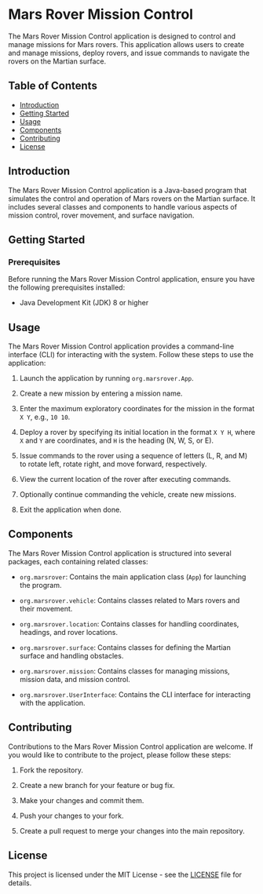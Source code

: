 # Mars Rover Mission Control

The Mars Rover Mission Control application is designed to control and manage missions for Mars rovers. This application
allows users to create and manage missions, deploy rovers, and issue commands to navigate the rovers on the Martian
surface.

## Table of Contents

- [Introduction](#introduction)
- [Getting Started](#getting-started)
- [Usage](#usage)
- [Components](#components)
- [Contributing](#contributing)
- [License](#license)

## Introduction

The Mars Rover Mission Control application is a Java-based program that simulates the control and operation of Mars
rovers on the Martian surface. It includes several classes and components to handle various aspects of mission control,
rover movement, and surface navigation.

## Getting Started

### Prerequisites

Before running the Mars Rover Mission Control application, ensure you have the following prerequisites installed:

- Java Development Kit (JDK) 8 or higher

## Usage

The Mars Rover Mission Control application provides a command-line interface (CLI) for interacting with the system.
Follow these steps to use the application:

1. Launch the application by running `org.marsrover.App`.

2. Create a new mission by entering a mission name.

3. Enter the maximum exploratory coordinates for the mission in the format `X Y`, e.g., `10 10`.

4. Deploy a rover by specifying its initial location in the format `X Y H`, where `X` and `Y` are coordinates, and `H`
   is the heading (N, W, S, or E).

5. Issue commands to the rover using a sequence of letters (L, R, and M) to rotate left, rotate right, and move forward,
   respectively.

6. View the current location of the rover after executing commands.

7. Optionally continue commanding the vehicle, create new missions.

8. Exit the application when done.

## Components

The Mars Rover Mission Control application is structured into several packages, each containing related classes:

- `org.marsrover`: Contains the main application class (`App`) for launching the program.

- `org.marsrover.vehicle`: Contains classes related to Mars rovers and their movement.

- `org.marsrover.location`: Contains classes for handling coordinates, headings, and rover locations.

- `org.marsrover.surface`: Contains classes for defining the Martian surface and handling obstacles.

- `org.marsrover.mission`: Contains classes for managing missions, mission data, and mission control.

- `org.marsrover.UserInterface`: Contains the CLI interface for interacting with the application.

## Contributing

Contributions to the Mars Rover Mission Control application are welcome. If you would like to contribute to the project,
please follow these steps:

1. Fork the repository.

2. Create a new branch for your feature or bug fix.

3. Make your changes and commit them.

4. Push your changes to your fork.

5. Create a pull request to merge your changes into the main repository.

## License

This project is licensed under the MIT License - see the [LICENSE](LICENSE) file for details.